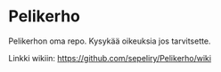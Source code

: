 Pelikerho
=========

Pelikerhon oma repo. Kysykää oikeuksia jos tarvitsette.

Linkki wikiin: https://github.com/sepeliry/Pelikerho/wiki

